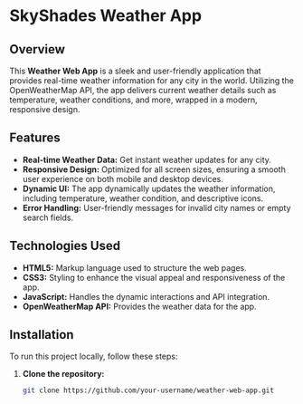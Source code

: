 # SkyShades Weather App

## Overview

This **Weather Web App** is a sleek and user-friendly application that provides real-time weather information for any city in the world. Utilizing the OpenWeatherMap API, the app delivers current weather details such as temperature, weather conditions, and more, wrapped in a modern, responsive design.

## Features

- **Real-time Weather Data:** Get instant weather updates for any city.
- **Responsive Design:** Optimized for all screen sizes, ensuring a smooth user experience on both mobile and desktop devices.
- **Dynamic UI:** The app dynamically updates the weather information, including temperature, weather condition, and descriptive icons.
- **Error Handling:** User-friendly messages for invalid city names or empty search fields.

## Technologies Used

- **HTML5:** Markup language used to structure the web pages.
- **CSS3:** Styling to enhance the visual appeal and responsiveness of the app.
- **JavaScript:** Handles the dynamic interactions and API integration.
- **OpenWeatherMap API:** Provides the weather data for the app.

## Installation

To run this project locally, follow these steps:

1. **Clone the repository:**

   ```bash
   git clone https://github.com/your-username/weather-web-app.git
